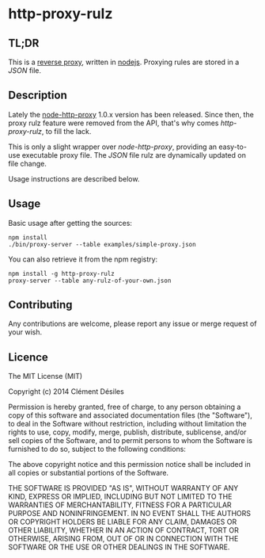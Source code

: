 http-proxy-rulz
===============

## TL;DR

This is a [reverse proxy](http://en.wikipedia.org/wiki/Reverse_proxy), written in [nodejs](http://nodejs.org).
Proxying rules are stored in a *JSON* file.

## Description

Lately the [node-http-proxy](https://github.com/nodejitsu/node-http-proxy)
1.0.x version has been released.
Since then, the proxy rulz feature were removed from the API,
that's why comes *http-proxy-rulz*, to fill the lack.

This is only a slight wrapper over *node-http-proxy*, providing an easy-to-use
executable proxy file. The *JSON* file rulz are dynamically updated on file change.

Usage instructions are described below.

## Usage

Basic usage after getting the sources:

	npm install
	./bin/proxy-server --table examples/simple-proxy.json

You can also retrieve it from the npm registry:

	npm install -g http-proxy-rulz
	proxy-server --table any-rulz-of-your-own.json

## Contributing

Any contributions are welcome, please report any issue or merge request of your wish.

## Licence

The MIT License (MIT)

Copyright (c) 2014 Clément Désiles

Permission is hereby granted, free of charge, to any person obtaining a copy
of this software and associated documentation files (the "Software"), to deal
in the Software without restriction, including without limitation the rights
to use, copy, modify, merge, publish, distribute, sublicense, and/or sell
copies of the Software, and to permit persons to whom the Software is
furnished to do so, subject to the following conditions:

The above copyright notice and this permission notice shall be included in all
copies or substantial portions of the Software.

THE SOFTWARE IS PROVIDED "AS IS", WITHOUT WARRANTY OF ANY KIND, EXPRESS OR
IMPLIED, INCLUDING BUT NOT LIMITED TO THE WARRANTIES OF MERCHANTABILITY,
FITNESS FOR A PARTICULAR PURPOSE AND NONINFRINGEMENT. IN NO EVENT SHALL THE
AUTHORS OR COPYRIGHT HOLDERS BE LIABLE FOR ANY CLAIM, DAMAGES OR OTHER
LIABILITY, WHETHER IN AN ACTION OF CONTRACT, TORT OR OTHERWISE, ARISING FROM,
OUT OF OR IN CONNECTION WITH THE SOFTWARE OR THE USE OR OTHER DEALINGS IN THE
SOFTWARE.
